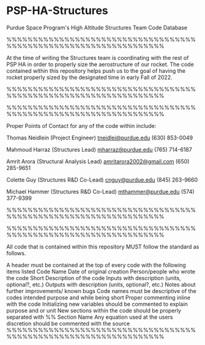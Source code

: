 # PSP-HA-Structures
Purdue Space Program's High Altitude Structures Team Code Database

%%%%%%%%%%%%%%%%%%%%%%%%%%%%%%%%%%%%%%%%%%%%%%%%%%%%%%%%%%%%%%%%%%

At the time of writing the Structures team is coordinating with the rest of PSP HA in order to properly size the aerostructure of our rocket. The code contained within this repository helps push us to the goal of having the rocket properly sized by the designated time in early Fall of 2022.

%%%%%%%%%%%%%%%%%%%%%%%%%%%%%%%%%%%%%%%%%%%%%%%%%%%%%%%%%%%%%%%%%%

%%%%%%%%%%%%%%%%%%%%%%%%%%%%%%%%%%%%%%%%%%%%%%%%%%%%%%%%%%%%%%%%%%

Proper Points of Contact for any of the code within include:

Thomas Neidlein (Project Engineer)
tneidlei@purdue.edu
(630) 853-0049

Mahmoud Harraz (Structures Lead)
mharraz@purdue.edu
(765) 714-6187

Amrit Arora (Structural Analysis Lead)
amritarora2002@gmail.com
(650) 285-9651

Colette Guy (Structures R&D Co-Lead)
cnguy@purdue.edu
(845) 263-9660

Michael Hammer (Structures R&D Co-Lead)
mthammer@purdue.edu
(574) 377-9399



%%%%%%%%%%%%%%%%%%%%%%%%%%%%%%%%%%%%%%%%%%%%%%%%%%%%%%%%%%%%%%%%%%

%%%%%%%%%%%%%%%%%%%%%%%%%%%%%%%%%%%%%%%%%%%%%%%%%%%%%%%%%%%%%%%%%%

All code that is contained within this repository MUST follow the standard as follows.

A header must be contained at the top of every code with the following items listed
Code Name
Date of original creation
Person/people who wrote the code
Short Description of the code
Inputs with description (units, optional?, etc.)
Outputs with description (units, optional?, etc.)
Notes about further improvements/ known bugs
Code names must be descriptive of the codes intended purpose and while being short
Proper commenting inline with the code
Initializing new variables should be commented to explain purpose and or unit
New sections within the code should be properly separated with %% Section Name
Any equation used at the users discretion should be commented with the source
%%%%%%%%%%%%%%%%%%%%%%%%%%%%%%%%%%%%%%%%%%%%%%%%%%%%%%%%%%%%%%%%%%
